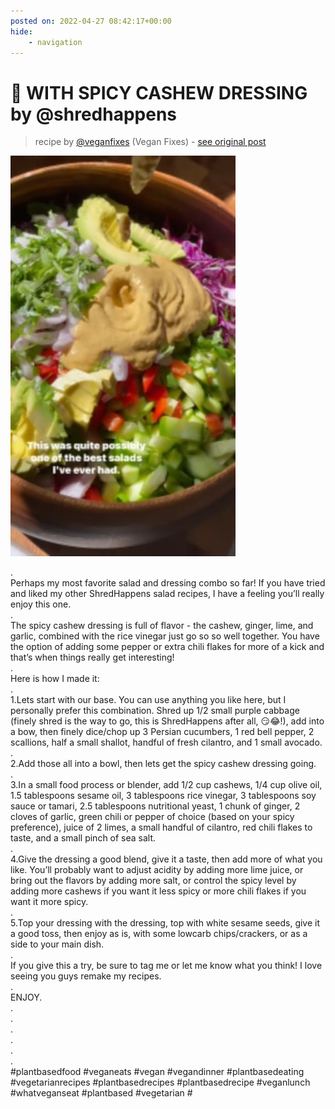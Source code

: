 ```yaml
---
posted on: 2022-04-27 08:42:17+00:00
hide:
    - navigation
---
```


# 🥗 WITH SPICY CASHEW DRESSING by @shredhappens  

> recipe by [@veganfixes](https://www.instagram.com/veganfixes/) 
(Vegan Fixes) - [see original post](https://instagram.com/p/Cc2SJCspUMu)

![](../img/veganfixes_27-04-2022_0804.png)

.\
Perhaps my most favorite salad and dressing combo so far! If you have tried and liked my other ShredHappens salad recipes, I have a feeling you’ll really enjoy this one.\
.\
The spicy cashew dressing is full of flavor - the cashew, ginger, lime, and garlic, combined with the rice vinegar just go so so well together. You have the option of adding some pepper or extra chili flakes for more of a kick and that’s when things really get interesting!\
.\
Here is how I made it:\
.\
1.Lets start with our base. You can use anything you like here, but I personally prefer this combination. Shred up 1/2 small purple cabbage (finely shred is the way to go, this is ShredHappens after all, 😏😂!), add into a bow, then finely dice/chop up 3 Persian cucumbers, 1 red bell pepper, 2 scallions, half a small shallot, handful of fresh cilantro, and 1 small avocado.\
.\
2.Add those all into a bowl, then lets get the spicy cashew dressing going.\
.\
3.In a small food process or blender, add 1/2 cup cashews, 1/4 cup olive oil, 1.5 tablespoons sesame oil, 3 tablespoons rice vinegar, 3 tablespoons soy sauce or tamari, 2.5 tablespoons nutritional yeast, 1 chunk of ginger, 2 cloves of garlic, green chili or pepper of choice (based on your spicy preference), juice of 2 limes, a small handful of cilantro, red chili flakes to taste, and a small pinch of sea salt.\
.\
4.Give the dressing a good blend, give it a taste, then add more of what you like. You’ll probably want to adjust acidity by adding more lime juice, or bring out the flavors by adding more salt, or control the spicy level by adding more cashews if you want it less spicy or more chili flakes if you want it more spicy.\
.\
5.Top your dressing with the dressing, top with white sesame seeds, give it a good toss, then enjoy as is, with some lowcarb chips/crackers, or as a side to your main dish.\
.\
If you give this a try, be sure to tag me or let me know what you think! I love seeing you guys remake my recipes.\
.\
ENJOY.\
.\
.\
.\
.\
.\
.\
\#plantbasedfood \#veganeats \#vegan \#vegandinner \#plantbasedeating \#vegetarianrecipes \#plantbasedrecipes \#plantbasedrecipe \#veganlunch \#whatveganseat \#plantbased \#vegetarian \# 